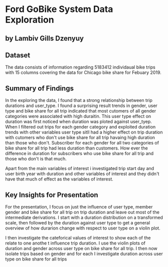 # Ford GoBike System Data Exploration
## by Lambiv Gills Dzenyuy


## Dataset

The data consists of information regarding 5183412 individaual bike trips with 
15 columns covering the data for Chicago bike share for Febuary 2019.

## Summary of Findings

In the exploring the data, I found that a strong relationship between 
trip durations and user_type. I found a surprising result trends in 
gender, user type and bike share for all trip indicated that most 
cutomers of all gender categories  were associated with
high duraitin. This user type effect on duration was first noticed when 
duration was ploted against user_tyep. When I filtered out trips for each gender category 
and exploited duration trends with other variables user type sitll had a  higher effect on 
trip duration with cutomers who don't use bike share for all trip havaing high duration
than those who don't. Subscriber for each gender for all two categories of bike share for
all trip had less duration than customers. How ever the difference in duration for subscribers 
who use bike share for all trip and those who don't is that much.

Apart from the main variables of interest i investigated trip start day and user birth year with duration and
other  variables of interest and they didn't have that much of effect as the variables of interest.


## Key Insights for Presentation

For the presentation, I focus on just the influence of user type, member gender 
and bike share for all trip on trip duration and leave out most of the intermediate derivations. I start with
a duration distribution on a transformed scale, then followed by the duration against user type to get a general 
overview of how durarion change with respect to user type on a violin plot.

 I then investigate the cateforical values of interest to show each of the relate
 to one anothe t influence trip duration. I use the violin plots of 
 duration  and gender  across user type on bike share for all trip. I then now isolate trips based on gender
 and for each I  investigate duration across user type  on bike share for all trips 
